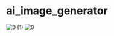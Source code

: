 # ai_image_generator


![0 (1)](https://user-images.githubusercontent.com/8805744/225348831-4a7bb49e-73f0-4ffd-8e48-a432733cb0a2.png)
![0](https://user-images.githubusercontent.com/8805744/225348832-1ec594cd-7ba4-4bb8-a5ce-e037b7b47e28.png)
